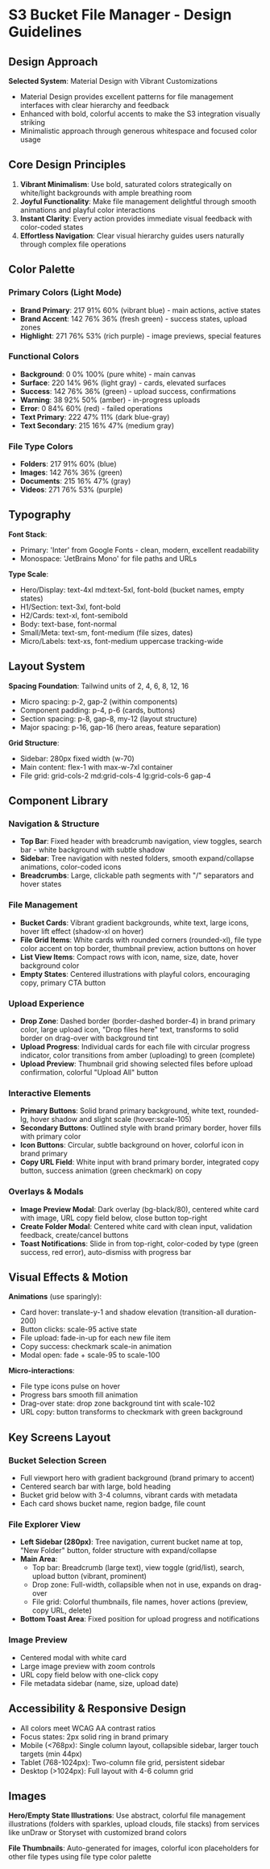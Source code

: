 # S3 Bucket File Manager - Design Guidelines

## Design Approach

**Selected System**: Material Design with Vibrant Customizations
- Material Design provides excellent patterns for file management interfaces with clear hierarchy and feedback
- Enhanced with bold, colorful accents to make the S3 integration visually striking
- Minimalistic approach through generous whitespace and focused color usage

## Core Design Principles

1. **Vibrant Minimalism**: Use bold, saturated colors strategically on white/light backgrounds with ample breathing room
2. **Joyful Functionality**: Make file management delightful through smooth animations and playful color interactions
3. **Instant Clarity**: Every action provides immediate visual feedback with color-coded states
4. **Effortless Navigation**: Clear visual hierarchy guides users naturally through complex file operations

## Color Palette

### Primary Colors (Light Mode)
- **Brand Primary**: 217 91% 60% (vibrant blue) - main actions, active states
- **Brand Accent**: 142 76% 36% (fresh green) - success states, upload zones
- **Highlight**: 271 76% 53% (rich purple) - image previews, special features

### Functional Colors
- **Background**: 0 0% 100% (pure white) - main canvas
- **Surface**: 220 14% 96% (light gray) - cards, elevated surfaces
- **Success**: 142 76% 36% (green) - upload success, confirmations
- **Warning**: 38 92% 50% (amber) - in-progress uploads
- **Error**: 0 84% 60% (red) - failed operations
- **Text Primary**: 222 47% 11% (dark blue-gray)
- **Text Secondary**: 215 16% 47% (medium gray)

### File Type Colors
- **Folders**: 217 91% 60% (blue)
- **Images**: 142 76% 36% (green)
- **Documents**: 215 16% 47% (gray)
- **Videos**: 271 76% 53% (purple)

## Typography

**Font Stack**: 
- Primary: 'Inter' from Google Fonts - clean, modern, excellent readability
- Monospace: 'JetBrains Mono' for file paths and URLs

**Type Scale**:
- Hero/Display: text-4xl md:text-5xl, font-bold (bucket names, empty states)
- H1/Section: text-3xl, font-bold
- H2/Cards: text-xl, font-semibold
- Body: text-base, font-normal
- Small/Meta: text-sm, font-medium (file sizes, dates)
- Micro/Labels: text-xs, font-medium uppercase tracking-wide

## Layout System

**Spacing Foundation**: Tailwind units of 2, 4, 6, 8, 12, 16
- Micro spacing: p-2, gap-2 (within components)
- Component padding: p-4, p-6 (cards, buttons)
- Section spacing: p-8, gap-8, my-12 (layout structure)
- Major spacing: p-16, gap-16 (hero areas, feature separation)

**Grid Structure**:
- Sidebar: 280px fixed width (w-70)
- Main content: flex-1 with max-w-7xl container
- File grid: grid-cols-2 md:grid-cols-4 lg:grid-cols-6 gap-4

## Component Library

### Navigation & Structure
- **Top Bar**: Fixed header with breadcrumb navigation, view toggles, search bar - white background with subtle shadow
- **Sidebar**: Tree navigation with nested folders, smooth expand/collapse animations, color-coded icons
- **Breadcrumbs**: Large, clickable path segments with "/" separators and hover states

### File Management
- **Bucket Cards**: Vibrant gradient backgrounds, white text, large icons, hover lift effect (shadow-xl on hover)
- **File Grid Items**: White cards with rounded corners (rounded-xl), file type color accent on top border, thumbnail preview, action buttons on hover
- **List View Items**: Compact rows with icon, name, size, date, hover background color
- **Empty States**: Centered illustrations with playful colors, encouraging copy, primary CTA button

### Upload Experience
- **Drop Zone**: Dashed border (border-dashed border-4) in brand primary color, large upload icon, "Drop files here" text, transforms to solid border on drag-over with background tint
- **Upload Progress**: Individual cards for each file with circular progress indicator, color transitions from amber (uploading) to green (complete)
- **Upload Preview**: Thumbnail grid showing selected files before upload confirmation, colorful "Upload All" button

### Interactive Elements
- **Primary Buttons**: Solid brand primary background, white text, rounded-lg, hover shadow and slight scale (hover:scale-105)
- **Secondary Buttons**: Outlined style with brand primary border, hover fills with primary color
- **Icon Buttons**: Circular, subtle background on hover, colorful icon in brand primary
- **Copy URL Field**: White input with brand primary border, integrated copy button, success animation (green checkmark) on copy

### Overlays & Modals
- **Image Preview Modal**: Dark overlay (bg-black/80), centered white card with image, URL copy field below, close button top-right
- **Create Folder Modal**: Centered white card with clean input, validation feedback, create/cancel buttons
- **Toast Notifications**: Slide in from top-right, color-coded by type (green success, red error), auto-dismiss with progress bar

## Visual Effects & Motion

**Animations** (use sparingly):
- Card hover: translate-y-1 and shadow elevation (transition-all duration-200)
- Button clicks: scale-95 active state
- File upload: fade-in-up for each new file item
- Copy success: checkmark scale-in animation
- Modal open: fade + scale-95 to scale-100

**Micro-interactions**:
- File type icons pulse on hover
- Progress bars smooth fill animation
- Drag-over state: drop zone background tint with scale-102
- URL copy: button transforms to checkmark with green background

## Key Screens Layout

### Bucket Selection Screen
- Full viewport hero with gradient background (brand primary to accent)
- Centered search bar with large, bold heading
- Bucket grid below with 3-4 columns, vibrant cards with metadata
- Each card shows bucket name, region badge, file count

### File Explorer View
- **Left Sidebar (280px)**: Tree navigation, current bucket name at top, "New Folder" button, folder structure with expand/collapse
- **Main Area**: 
  - Top bar: Breadcrumb (large text), view toggle (grid/list), search, upload button (vibrant, prominent)
  - Drop zone: Full-width, collapsible when not in use, expands on drag-over
  - File grid: Colorful thumbnails, file names, hover actions (preview, copy URL, delete)
- **Bottom Toast Area**: Fixed position for upload progress and notifications

### Image Preview
- Centered modal with white card
- Large image preview with zoom controls
- URL copy field below with one-click copy
- File metadata sidebar (name, size, upload date)

## Accessibility & Responsive Design

- All colors meet WCAG AA contrast ratios
- Focus states: 2px solid ring in brand primary
- Mobile (<768px): Single column layout, collapsible sidebar, larger touch targets (min 44px)
- Tablet (768-1024px): Two-column file grid, persistent sidebar
- Desktop (>1024px): Full layout with 4-6 column grid

## Images

**Hero/Empty State Illustrations**: Use abstract, colorful file management illustrations (folders with sparkles, upload clouds, file stacks) from services like unDraw or Storyset with customized brand colors

**File Thumbnails**: Auto-generated for images, colorful icon placeholders for other file types using file type color palette